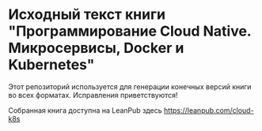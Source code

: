 # Исходный текст книги "Программирование Cloud Native. Микросервисы, Docker и Kubernetes"
Этот репозиторий используется для генерации конечных версий книги во всех форматах.
Исправления приветствуются!

Собранная книга доступна на LeanPub здесь https://leanpub.com/cloud-k8s
